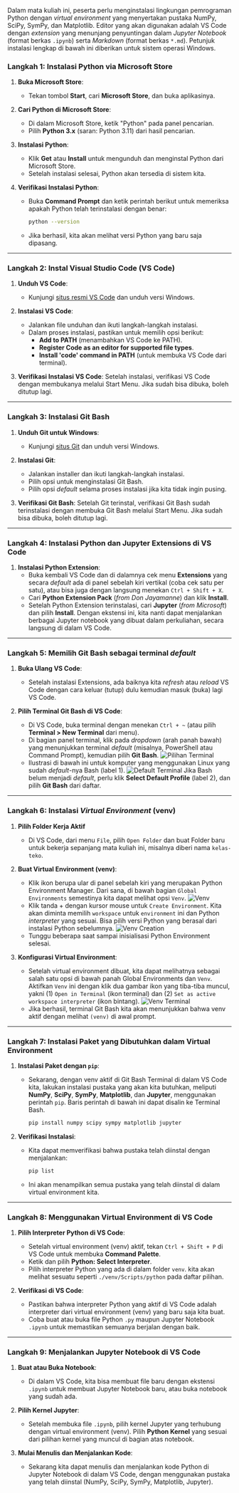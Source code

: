 Dalam mata kuliah ini, peserta perlu menginstalasi lingkungan pemrograman Python dengan *virtual environment* yang menyertakan pustaka NumPy, SciPy, SymPy, dan Matplotlib. Editor yang akan digunakan adalah VS Code dengan *extension* yang menunjang penyuntingan dalam *Jupyter Notebook* (format berkas `.ipynb`) serta *Markdown* (format berkas `*.md`). Petunjuk instalasi lengkap di bawah ini diberikan untuk sistem operasi Windows. 

### Langkah 1: Instalasi Python via Microsoft Store
1. **Buka Microsoft Store**:
   - Tekan tombol **Start**, cari **Microsoft Store**, dan buka aplikasinya.

2. **Cari Python di Microsoft Store**:
   - Di dalam Microsoft Store, ketik "Python" pada panel pencarian.
   - Pilih **Python 3.x** (saran: Python 3.11) dari hasil pencarian.

3. **Instalasi Python**:
   - Klik **Get** atau **Install** untuk mengunduh dan menginstal Python dari Microsoft Store.
   - Setelah instalasi selesai, Python akan tersedia di sistem kita.

4. **Verifikasi Instalasi Python**:
   - Buka **Command Prompt** dan ketik perintah berikut untuk memeriksa apakah Python telah terinstalasi dengan benar:
     ```bash
     python --version
     ```
   - Jika berhasil, kita akan melihat versi Python yang baru saja dipasang.

---

### Langkah 2: Instal Visual Studio Code (VS Code)
1. **Unduh VS Code**: 
   - Kunjungi [situs resmi VS Code](https://code.visualstudio.com/Download) dan unduh versi Windows.

2. **Instalasi VS Code**:
   - Jalankan file unduhan dan ikuti langkah-langkah instalasi.
   - Dalam proses instalasi, pastikan untuk memilih opsi berikut:
     - **Add to PATH** (menambahkan VS Code ke PATH).
     - **Register Code as an editor for supported file types**.
     - **Install 'code' command in PATH** (untuk membuka VS Code dari terminal).

3. **Verifikasi Instalasi VS Code**: 
   Setelah instalasi, verifikasi VS Code dengan membukanya melalui Start Menu. Jika sudah bisa dibuka, boleh ditutup lagi.

---

### Langkah 3: Instalasi Git Bash
1. **Unduh Git untuk Windows**: 
   - Kunjungi [situs Git](https://git-scm.com/download/win) dan unduh versi Windows.

2. **Instalasi Git**:
   - Jalankan installer dan ikuti langkah-langkah instalasi.
   - Pilih opsi untuk menginstalasi Git Bash.
   - Pilih opsi *default* selama proses instalasi jika kita tidak ingin pusing.

3. **Verifikasi Git Bash**: 
   Setelah Git terinstal, verifikasi Git Bash sudah terinstalasi dengan membuka Git Bash melalui Start Menu. Jika sudah bisa dibuka, boleh ditutup lagi.

---

### Langkah 4: Instalasi Python dan Jupyter Extensions di VS Code
1. **Instalasi Python Extension**:
   - Buka kembali VS Code dan di dalamnya cek menu **Extensions** yang secara *default* ada di panel sebelah kiri vertikal (coba cek satu per satu), atau bisa juga dengan langsung menekan `Ctrl + Shift + X`.
   - Cari **Python Extension Pack** (*from Don Jayamanne*) dan klik **Install**.   
   - Setelah Python Extension terinstalasi, cari **Jupyter** (*from Microsoft*) dan pilih **Install**. Dengan ekstensi ini, kita nanti dapat menjalankan berbagai Jupyter notebook yang dibuat dalam perkuliahan, secara langsung di dalam VS Code.

---

### Langkah 5: Memilih Git Bash sebagai terminal *default*

1. **Buka Ulang VS Code**: 
   - Setelah instalasi Extensions, ada baiknya kita *refresh* atau *reload* VS Code dengan cara keluar (tutup) dulu kemudian masuk (buka) lagi VS Code.

2. **Pilih Terminal Git Bash di VS Code**:
   - Di VS Code, buka terminal dengan menekan `Ctrl + ~` (atau pilih **Terminal > New Terminal** dari menu).
   - Di bagian panel terminal, klik pada *dropdown* (arah panah bawah) yang menunjukkan terminal *default* (misalnya, PowerShell atau Command Prompt), kemudian pilih **Git Bash**. 
   ![Pilihan Terminal](../img/vscode-terminal-selection.png)
   - Ilustrasi di bawah ini untuk komputer yang menggunakan Linux yang sudah *default*-nya Bash (label 1).
   ![Default Terminal](../img/vscode-terminal-profile.png)
   Jika Bash belum menjadi *default*, perlu klik **Select Default Profile** (label 2), dan pilih **Git Bash** dari daftar. 
---

### Langkah 6: Instalasi *Virtual Environment* (venv)

1. **Pilih Folder Kerja Aktif**
   - Di VS Code, dari menu `File`, pilih `Open Folder` dan buat Folder baru untuk bekerja sepanjang mata kuliah ini, misalnya diberi nama `kelas-teko`. 

2. **Buat Virtual Environment (venv)**:
   - Klik ikon berupa ular di panel sebelah kiri yang merupakan Python Environment Manager. Dari sana, di bawah bagian `Global Environments` semestinya kita dapat melihat opsi `Venv`. 
   ![Venv](../img/vscode-venv.png)
   - Klik tanda + dengan kursor mouse untuk `Create Environment`. Kita akan diminta memilih `workspace` untuk `environment` ini dan Python *interpreter*  yang sesuai. Bisa pilih versi Python yang berasal dari instalasi Python sebelumnya. 
   ![Venv Creation](../img/vscode-venv-create.png)
   - Tunggu beberapa saat sampai inisialisasi Python Environment selesai.

3. **Konfigurasi Virtual Environment**:
   - Setelah virtual environment dibuat, kita dapat melihatnya sebagai salah satu opsi di bawah panah Global Environments dan `Venv`. Aktifkan `Venv` ini dengan klik dua gambar ikon yang tiba-tiba muncul, yakni (1) `Open in Terminal` (ikon terminal) dan (2) `Set as active workspace interpreter` (ikon bintang).
   ![Venv Terminal](../img/vscode-venv-term.png)
   - Jika berhasil, terminal Git Bash kita akan menunjukkan bahwa venv aktif dengan melihat `(venv)` di awal prompt.

---

### Langkah 7: Instalasi Paket yang Dibutuhkan dalam Virtual Environment

1. **Instalasi Paket dengan `pip`**:
   - Sekarang, dengan venv aktif di Git Bash Terminal di dalam VS Code kita, lakukan instalasi pustaka yang akan kita butuhkan, meliputi **NumPy**, **SciPy**, **SymPy**, **Matplotlib**, dan **Jupyter**, menggunakan perintah `pip`. Baris perintah di bawah ini dapat disalin ke Terminal Bash.
     ```bash
     pip install numpy scipy sympy matplotlib jupyter
     ```

2. **Verifikasi Instalasi**:
   - Kita dapat memverifikasi bahwa pustaka telah diinstal dengan menjalankan:
     ```bash
     pip list
     ```
   - Ini akan menampilkan semua pustaka yang telah diinstal di dalam virtual environment kita.

---

### Langkah 8: Menggunakan Virtual Environment di VS Code

1. **Pilih Interpreter Python di VS Code**:
   - Setelah virtual environment (venv) aktif, tekan `Ctrl + Shift + P` di VS Code untuk membuka **Command Palette**.
   - Ketik dan pilih **Python: Select Interpreter**.
   - Pilih interpreter Python yang ada di dalam folder `venv`. kita akan melihat sesuatu seperti `./venv/Scripts/python` pada daftar pilihan.

2. **Verifikasi di VS Code**:
   - Pastikan bahwa interpreter Python yang aktif di VS Code adalah interpreter dari virtual environment (venv) yang baru saja kita buat.
   - Coba buat atau buka file Python `.py` maupun Jupyter Notebook `.ipynb` untuk memastikan semuanya berjalan dengan baik.

---

### Langkah 9: Menjalankan Jupyter Notebook di VS Code

1. **Buat atau Buka Notebook**:
   - Di dalam VS Code, kita bisa membuat file baru dengan ekstensi `.ipynb` untuk membuat Jupyter Notebook baru, atau buka notebook yang sudah ada.
   
2. **Pilih Kernel Jupyter**:
   - Setelah membuka file `.ipynb`, pilih kernel Jupyter yang terhubung dengan virtual environment (venv). Pilih **Python Kernel** yang sesuai dari pilihan kernel yang muncul di bagian atas notebook.
   
3. **Mulai Menulis dan Menjalankan Kode**:
   - Sekarang kita dapat menulis dan menjalankan kode Python di Jupyter Notebook di dalam VS Code, dengan menggunakan pustaka yang telah diinstal (NumPy, SciPy, SymPy, Matplotlib, Jupyter).

